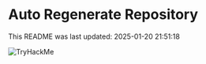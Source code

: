 # Auto Regenerate Repository

This README was last updated: 2025-01-20 21:51:18

 ![TryHackMe](https://tryhackme.com/badge/533634)